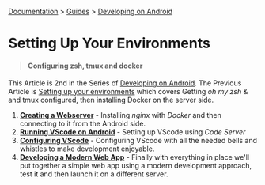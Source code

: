 [Documentation](#) > [Guides](#) > [Developing on Android](#)

# Setting Up Your Environments

> #### Configuring zsh, tmux and docker

This Article is 2nd in the Series of [Developing on Android](#). The Previous Article is [Setting up your environments](#) which covers Getting *oh my zsh* & and tmux configured, then installing Docker on the server side. 



1. [__Creating a Webserver__](#) - Installing *nginx* with *Docker* and then connecting to it from the Android side.
2. [__Running VScode on Android__](#) - Setting up VScode using *Code Server*
3. [__Configuring VScode__](#) - Configuring VScode with all the needed bells and whistles to make development enjoyable.
4. [__Developing a Modern Web App__](#) - Finally with everything in place we'll put together a simple web app using a modern development approach, test it and then launch it on a different server.

